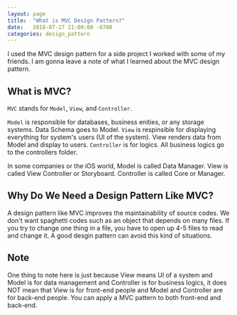 ```yaml
---
layout: page
title:  "What is MVC Design Pattern?"
date:   2018-07-27 21:00:00 -0700
categories: design_pattern
---
```


I used the MVC design pattern for a side project I worked with some of my friends. I am gonna leave a note of what I learned about the MVC design pattern.

## What is MVC?
`MVC` stands for `Model`, `View`, and `Controller`. 

`Model` is responsible for databases, business enities, or any storage systems. Data Schema goes to Model. 
`View` is respinsible for displaying everything for system's users (UI of the system). View renders data from Model and display to users. 
`Controller` is for logics. All business logics go to the controllers folder.

In some companies or the iOS world, Model is called Data Manager. View is called View Controller or Storyboard. Controller is called Core or Manager.

## Why Do We Need a Design Pattern Like MVC?
A design pattern like MVC improves the maintainability of source codes. We don't want spaghetti codes such as an object that depends on many files. If you try to change one thing in a file, you have to open up 4-5 files to read and change it. A good desgin pattern can avoid this kind of situations. 

## Note
One thing to note here is just because View means UI of a system and Model is for data management and Controller is for business logics, it does NOT mean that View is for front-end people and Model and Controller are for back-end people. You can apply a MVC pattern to both front-end and back-end.
